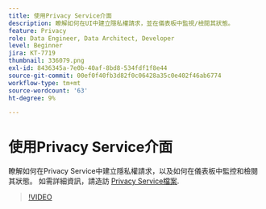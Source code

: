 ```yaml
---
title: 使用Privacy Service介面
description: 瞭解如何在UI中建立隱私權請求，並在儀表板中監視/檢閱其狀態。
feature: Privacy
role: Data Engineer, Data Architect, Developer
level: Beginner
jira: KT-7719
thumbnail: 336079.png
exl-id: 8436345a-7e0b-40af-8bd8-534fdf1f8e44
source-git-commit: 00ef0f40fb3d82f0c06428a35c0e402f46ab6774
workflow-type: tm+mt
source-wordcount: '63'
ht-degree: 9%

---
```



# 使用Privacy Service介面

瞭解如何在Privacy Service中建立隱私權請求，以及如何在儀表板中監控和檢閱其狀態。 如需詳細資訊，請造訪 [Privacy Service檔案](https://experienceleague.adobe.com/docs/experience-platform/privacy/home.html?lang=zh-Hant).

>[!VIDEO](https://video.tv.adobe.com/v/336079?learn=on)
